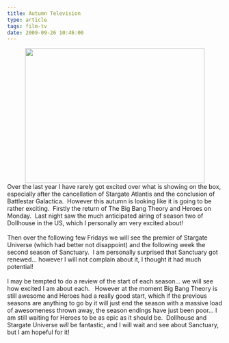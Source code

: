 ```yaml
---
title: Autumn Television
type: article
tags: film-tv
date: 2009-09-26 10:46:00
---
```

<div class="separator" style="clear:both;text-align:center;"><a href="http://img29.imageshack.us/img29/5396/dollhouse1.jpg" style="margin-left:1em;margin-right:1em;"><img border="0" height="315" src="http://img29.imageshack.us/img29/5396/dollhouse1.jpg" width="420" /></a><br /></div>Over the last year I have rarely got excited over what is showing on the box, especially after the cancellation of Stargate Atlantis and the conclusion of Battlestar Galactica.&nbsp; However this autumn is looking like it is going to be rather exciting.&nbsp; Firstly the return of The Big Bang Theory and Heroes on Monday.&nbsp; Last night saw the much anticipated airing of season two of Dollhouse in the US, which I personally am very excited about!<br /><br />Then over the following few Fridays we will see the premier of Stargate Universe (which had better not disappoint) and the following week the second season of Sanctuary.&nbsp; I am personally surprised that Sanctuary got renewed... however I will not complain about it, I thought it had much potential!<br /><br />I may be tempted to do a review of the start of each season... we will see how excited I am about each.&nbsp;&nbsp; However at the moment Big Bang Theory is still awesome and Heroes had a really good start, which if the previous seasons are anything to go by it will just end the season with a massive load of awesomeness thrown away, the season endings have just been poor... I am still waiting for Heroes to be as epic as it should be.&nbsp; Dollhouse and Stargate Universe <i>will</i> be fantastic, and I will wait and see about Sanctuary, but I am hopeful for it!<div class="blogger-post-footer"><img width='1' height='1' src='https://blogger.googleusercontent.com/tracker/31453821-5237680372262313957?l=www.jamesdoc.co.uk' alt='' /></div>

